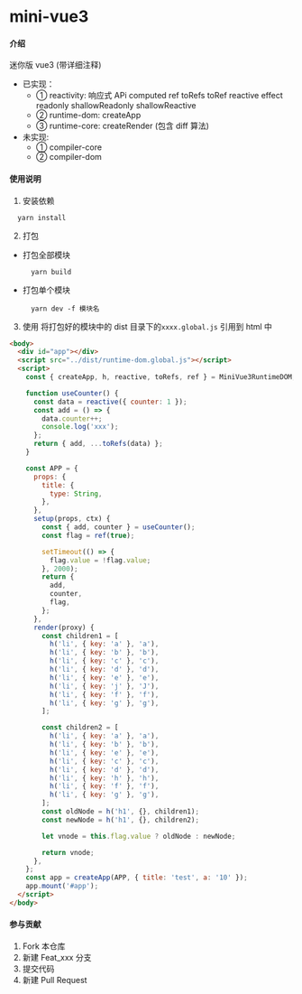 # mini-vue3

#### 介绍

迷你版 vue3 (带详细注释)

- 已实现：
  - ① reactivity: 响应式 APi computed ref toRefs toRef reactive effect readonly shallowReadonly shallowReactive
  - ② runtime-dom: createApp
  - ③ runtime-core: createRender (包含 diff 算法)
- 未实现:
  - ① compiler-core
  - ② compiler-dom

#### 使用说明

1. 安装依赖

```
  yarn install
```

2. 打包

- 打包全部模块
  ```
    yarn build
  ```
- 打包单个模块
  ```
    yarn dev -f 模块名
  ```

3. 使用
   将打包好的模块中的 dist 目录下的`xxxx.global.js` 引用到 html 中

```html
<body>
  <div id="app"></div>
  <script src="../dist/runtime-dom.global.js"></script>
  <script>
    const { createApp, h, reactive, toRefs, ref } = MiniVue3RuntimeDOM;

    function useCounter() {
      const data = reactive({ counter: 1 });
      const add = () => {
        data.counter++;
        console.log('xxx');
      };
      return { add, ...toRefs(data) };
    }

    const APP = {
      props: {
        title: {
          type: String,
        },
      },
      setup(props, ctx) {
        const { add, counter } = useCounter();
        const flag = ref(true);

        setTimeout(() => {
          flag.value = !flag.value;
        }, 2000);
        return {
          add,
          counter,
          flag,
        };
      },
      render(proxy) {
        const children1 = [
          h('li', { key: 'a' }, 'a'),
          h('li', { key: 'b' }, 'b'),
          h('li', { key: 'c' }, 'c'),
          h('li', { key: 'd' }, 'd'),
          h('li', { key: 'e' }, 'e'),
          h('li', { key: 'j' }, 'J'),
          h('li', { key: 'f' }, 'f'),
          h('li', { key: 'g' }, 'g'),
        ];

        const children2 = [
          h('li', { key: 'a' }, 'a'),
          h('li', { key: 'b' }, 'b'),
          h('li', { key: 'e' }, 'e'),
          h('li', { key: 'c' }, 'c'),
          h('li', { key: 'd' }, 'd'),
          h('li', { key: 'h' }, 'h'),
          h('li', { key: 'f' }, 'f'),
          h('li', { key: 'g' }, 'g'),
        ];
        const oldNode = h('h1', {}, children1);
        const newNode = h('h1', {}, children2);

        let vnode = this.flag.value ? oldNode : newNode;

        return vnode;
      },
    };
    const app = createApp(APP, { title: 'test', a: '10' });
    app.mount('#app');
  </script>
</body>
```

#### 参与贡献

1.  Fork 本仓库
2.  新建 Feat_xxx 分支
3.  提交代码
4.  新建 Pull Request

